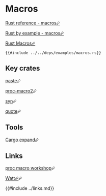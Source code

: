# Macros

[Rust reference - macros⮳]( https://doc.rust-lang.org/reference/macros.html )

[Rust by example - macros⮳]( https://doc.rust-lang.org/rust-by-example/macros.html )

[Rust Macros⮳]( https://veykril.github.io/tlborm/ )

```rust,editable
{{#include ../../deps/examples/macros.rs}}
```

## Key crates

[paste]( https://github.com/dtolnay/paste )⮳

[proc-macro2]( https://github.com/dtolnay/proc-macro2 )⮳

[syn]( https://github.com/dtolnay/syn )⮳

[quote]( https://docs.rs/quote/latest/quote/ )⮳

## Tools

[Cargo expand]( https://github.com/dtolnay/cargo-expand )⮳

## Links

[proc macro workshop]( https://github.com/dtolnay/proc-macro-workshop )⮳

[Watt⮳]( https://github.com/dtolnay/watt )⮳

{{#include ../links.md}}
